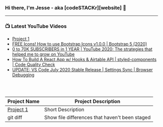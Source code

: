 ### Hi there, I'm Jesse - aka [codeSTACKr][website] 👋

---

### 📺 Latest YouTube Videos

<!-- YOUTUBE:START -->
- [Project 1](https://github.com/deven740/machine_learning_projects/blob/master/Bike%20Sharing%20Demand/Bike_Sharing_Demand.ipynb)
- [FREE Icons! How to use Bootstrap Icons v1.0.0 | Bootstrap 5 (2020)](https://www.youtube.com/watch?v=DPnJldwv22o)
- [0 to 70K SUBSCRIBERS in 1 YEAR | YouTube 2020: The strategies that helped me to grow on YouTube](https://www.youtube.com/watch?v=oNGZ7h5LR-o)
- [How To Build A React App w/ Hooks & Airtable API | styled-components | Code Quality Check](https://www.youtube.com/watch?v=FEoEvSmtmPQ)
- [UPDATE: VS Code July 2020 Stable Release | Settings Sync | Browser Debugging](https://www.youtube.com/watch?v=4adVM33GAlA)
<!-- YOUTUBE:END -->
<br />
<br />

| Project Name | Project Description |
| --- | --- |
| [Project 1](https://github.com/deven740/machine_learning_projects/blob/master/Bike%20Sharing%20Demand/Bike_Sharing_Demand.ipynb) | Short Description |
| git diff | Show file differences that haven't been staged |


